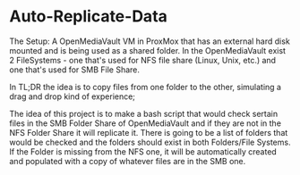 # Auto-Replicate-Data


The Setup: A OpenMediaVault VM in ProxMox that has an external hard disk mounted and is being used as a shared folder. In the OpenMediaVault exist 2 FileSystems - one that's used for NFS file share (Linux, Unix, etc.) and one that's used for SMB File Share.

In TL;DR the idea is to copy files from one folder to the other, simulating a drag and drop kind of experience;

The idea of this project is to make a bash script that would check sertain files in the SMB Folder Share of OpenMediaVault and if they are not in the NFS Folder Share it will replicate it. There is going to be a list of folders that would be checked and the folders should exist in both Folders/File Systems. If the Folder is missing from the NFS one, it will be automatically created and populated with a copy of whatever files are in the SMB one.
